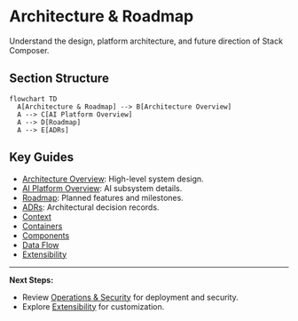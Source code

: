 # Architecture & Roadmap

Understand the design, platform architecture, and future direction of Stack Composer.

## Section Structure

```mermaid
flowchart TD
  A[Architecture & Roadmap] --> B[Architecture Overview]
  A --> C[AI Platform Overview]
  A --> D[Roadmap]
  A --> E[ADRs]
```

## Key Guides

- [Architecture Overview](../architecture/architecture-overview.md): High-level system design.
- [AI Platform Overview](../ai-platform-overview/ai-platform-overview.md): AI subsystem details.
- [Roadmap](../release-engineering/roadmap.md): Planned features and milestones.
- [ADRs](../adr/0000-template.md): Architectural decision records.
- [Context](context.md)
- [Containers](containers.md)
- [Components](components.md)
- [Data Flow](data-flow.md)
- [Extensibility](extensibility.md)

---

**Next Steps:**

- Review [Operations & Security](../operations/ops-guide.md) for deployment and security.
- Explore [Extensibility](../plugin-sdk/README.md) for customization.

